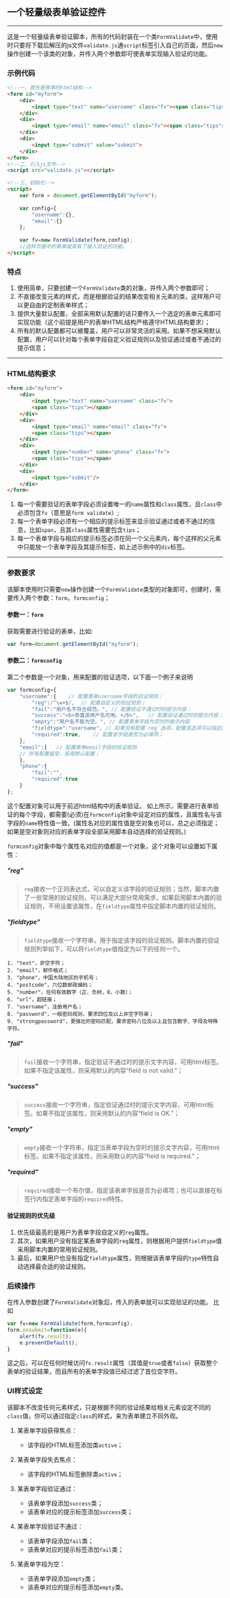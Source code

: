 ## 一个轻量级表单验证控件
---


这是一个轻量级表单验证脚本，所有的代码封装在一个类`FormValidate`中，使用时只要将下载后解压的js文件`validate.js`通`script`标签引入自己的页面，然后`new`操作创建一个该类的对象，并传入两个参数即可使表单实现输入验证的功能。
### 示例代码


```html
<!--一、首先是表单的html结构-->
<form id="myform">
	<div>
		<input type="text" name="username" class="fv"><span class="tips"></span>
	</div>
	<div>
		<input type="email" name="email" class="fv"><span class="tips"></span>
	</div>
	<div>
		<input type="submit" value="submit">
	</div>
</form>
<!--二、引入js文件-->
<script src="validate.js"></script>

<!--三、初始化-->
<script>
	var form = document.getElementById("myform");
	
	var config={
		"username":{},
		"email":{}
	};
	
	var fv=new FormValidate(form,config);
	//这样页面中的表单就具有了输入验证的功能。
</script>
```




### 特点
1. 使用简单，只要创建一个`FormValidate`类的对象，并传入两个参数即可；
3. 不直接改变元素的样式，而是根据验证的结果改变相关元素的类，这样用户可以更自由的定制表单样式；
4. 提供大量默认配置，全部采用默认配置的话只要传入一个选定的表单元素即可实现功能（这个前提是用户的表单HTML结构严格遵守HTML结构要求）；
5. 所有的默认配置都可以被覆盖，用户可以非常灵活的采用。如果不想采用默认配置，用户可以针对每个表单字段自定义验证规则以及验证通过或者不通过的提示信息；



******

### HTML结构要求

```html
<form id="myform">
	<div>
		<input type="text" name="username" class="fv">
		<span class="tips"></span>
	</div>
	<div>
		<input type="email" name="email" class="fv">
		<span class="tips"></span>
	</div>
	<div>
		<input type="number" name="phone" class="fv">
		<span class="tips"></span>
	</div>
	<div>
		<input type="submit"/>
	</div>
</form>
```
1. 每一个需要验证的表单字段必须设置唯一的`name`属性和`class`属性，且`class`中必须包含`fv`（意思是`form validate`）;
2. 每一个表单字段必须有一个相应的提示标签来显示验证通过或者不通过的信息，比如`span`，且其`class`属性需要包含`tips`；
3. 每一个表单字段与相应的提示标签必须在同一个父元素内，每个这样的父元素中只能放一个表单字段及其提示标签，如上述示例中的`div`标签。

---

### 参数要求

该脚本使用时只需要`new`操作创建一个`FormValidate`类型的对象即可，创建时，需要传入两个参数：`form`，`formconfig`；
#### 参数一：`form`
获取需要进行验证的表单，比如:

```javascript
var form=document.getElementById("myform");
```


#### 参数二：`formconfig`
第二个参数是一个对象，用来配置的验证选项，以下面一个例子来说明

```javascript
var formconfig={
	"username":{	// 配置表单username字段的验证规则；
		"reg":/^\w+$/,	// 配置自定义的验证规则；
		"fail":"用户名不符合规范。",	// 配置验证不通过时的提示内容；
		"success":"<b>恭喜该用户名可用。</b>",	// 配置验证通过时的提示内容；
		"empty":"用户名不能为空。",	// 配置表单字段为空时的提示内容
		"fieldtype":"username",	// 如果没有配置`reg`选项，配置该选项可以指定脚本内置的验证规则；
		"required":true,	// 配置该字段是否为必填项；
	},
	"email":{	// 配置表单email字段的验证规则
	// 所有配置留空，采用默认配置；
	},
	"phone":{
		"fail":"",
		"required":true
	}
};
```

这个配置对象可以用于前述html结构中的表单验证。
如上所示，需要进行表单验证的每个字段，都需要(必须)在`formconfig`对象中设定对应的属性，且属性名与该字段的`name`特性值一致。(属性名对应的属性值是空对象也可以，总之必须指定；如果是空对象则对应的表单字段全部采用脚本自动选择的验证规则。)


`formconfig`对象中每个属性名对应的值都是一个对象，这个对象可以设置如下属性：

##### "reg"
> `reg`接收一个正则表达式，可以自定义该字段的验证规则；当然，脚本内置了一些常用的验证规则，可以满足大部分常用需求，如果启用脚本内置的验证规则，不用设置该属性，在`fieldtype`属性中指定脚本内置的验证规则。



##### "fieldtype"
> `fieldtype`接收一个字符串，用于指定该字段的验证规则。脚本内置的验证规则列举如下，可以将`fieldtype`值指定为以下的任何一个。

	1. "text"，非空字符；
	2. "email"，邮件格式；
	3. "phone"，中国大陆地区的手机号；
	4. "postcode"，六位数邮政编码；
	5. "number"，任何有效数字（正、负树，0，小数）；
	6. "url"，超链接；
	7. "username"，注册用户名；
	8. "password"，一般密码规则，要求四位及以上非空字符串；
	9. "strongpassword"，更强壮的密码匹配，要求密码八位及以上且包含数字、字母及特殊字符。
	
##### "fail"
> `fail`接收一个字符串，指定验证不通过时的提示文字内容，可用html标签。如果不指定该属性，则采用默认的内容“field is not valid.”；

##### "success"
> `success`接收一个字符串，指定验证通过时的提示文字内容，可用html标签。如果不指定该属性，则采用默认的内容“field is OK.”；


##### "empty"
> `empty`接收一个字符串，指定当表单字段为空时的提示文字内容，可用html标签。如果不指定该属性，则采用默认的内容“field is required.”；

##### "required"
> `required`接收一个布尔值，指定该表单字段是否为必填项；也可以直接在标签行内指定表单字段的`required`特性。


#### 验证规则的优先级
1. 优先级最高的是用户为表单字段自定义的`reg`属性。
2. 其次，如果用户没有指定某表单字段的`reg`属性，则根据用户提供`fieldtype`值采用脚本内置的常用验证规则。
3. 最后，如果用户也没有指定`fieldtype`属性，则根据该表单字段的`type`特性自动选择最合适的验证规则。


### 后续操作
在传入参数创建了`FormValidate`对象后，传入的表单就可以实现验证的功能。
比如

```javascript
var fv=new FormValidate(form,formconfig);
form.onsubmit=function(e){
	alert(fv.result);
	e.preventDefault();
}
```

这之后，可以在任何时候访问`fv.result`属性（其值是`true`或者`false`）获取整个表单的验证结果，而且所有的表单字段值已经过滤了首位空字符。


### UI样式设定
该脚本不改变任何元素样式，只是根据不同的验证结果给相关元素设定不同的`class`值，你可以通过指定`class`的样式，来为表单建立不同外观。


1. 某表单字段获得焦点：
	+ 该字段的HTML标签添加类`active`；

	
2. 某表单字段失去焦点：
	+ 该字段的HTML标签删除类`active`；
	
	
1. 某表单字段验证通过：
	+ 该表单字段添加`success`类；
	+ 该表单对应的提示标签添加`success`类；
	
	
1. 某表单字段验证不通过：
	+ 该表单字段添加`fail`类；
	+ 该表单对应的提示标签添加`fail`类；


1. 某表单字段为空：
	+ 该表单字段添加`empty`类；
	+ 该表单对应的提示标签添加`empty`类。
	

	
 